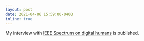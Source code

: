 ```yaml
---
layout: post
date: 2021-04-06 15:59:00-0400
inline: true
---
```

My interview with [IEEE Spectrum on digital humans](https://spectrum.ieee.org/tech-talk/robotics/artificial-intelligence/are-digital-humans-the-next-step-in-humancomputer-interaction) is published.
